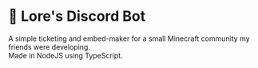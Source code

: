 # 📣 Lore's Discord Bot
A simple ticketing and embed-maker for a small Minecraft community my friends were developing.
<br>Made in NodeJS using TypeScript.
